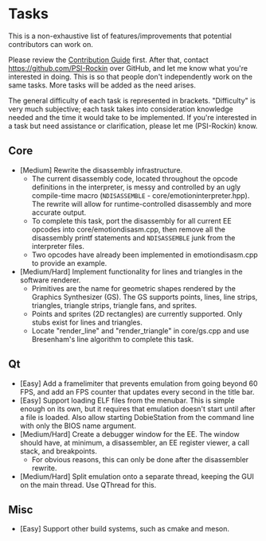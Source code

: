 # Tasks

This is a non-exhaustive list of features/improvements that potential contributors can work on.

Please review the [Contribution Guide](../master/CONTRIBUTING.md) first. After that, contact https://github.com/PSI-Rockin over GitHub, and let me know what you're interested in doing. This is so that people don't independently work on the same tasks. More tasks will be added as the need arises.

The general difficulty of each task is represented in brackets. "Difficulty" is very much subjective; each task takes into consideration knowledge needed and the time it would take to be implemented. If you're interested in a task but need assistance or clarification, please let me (PSI-Rockin) know.

## Core
* [Medium] Rewrite the disassembly infrastructure.
  * The current disassembly code, located throughout the opcode definitions in the interpreter, is messy and controlled by an ugly compile-time macro (```NDISASSEMBLE``` - core/emotioninterpreter.hpp). The rewrite will allow for runtime-controlled disassembly and more accurate output.
  * To complete this task, port the disassembly for all current EE opcodes into core/emotiondisasm.cpp, then remove all the disassembly printf statements and ```NDISASSEMBLE``` junk from the interpreter files.
  * Two opcodes have already been implemented in emotiondisasm.cpp to provide an example.
* [Medium/Hard] Implement functionality for lines and triangles in the software renderer.
  * Primitives are the name for geometric shapes rendered by the Graphics Synthesizer (GS). The GS supports points, lines, line strips, triangles, triangle strips, triangle fans, and sprites.
  * Points and sprites (2D rectangles) are currently supported. Only stubs exist for lines and triangles.
  * Locate "render_line" and "render_triangle" in core/gs.cpp and use Bresenham's line algorithm to complete this task.

## Qt
* [Easy] Add a framelimiter that prevents emulation from going beyond 60 FPS, and add an FPS counter that updates every second in the title bar.
* [Easy] Support loading ELF files from the menubar. This is simple enough on its own, but it requires that emulation doesn't start until after a file is loaded. Also allow starting DobieStation from the command line with only the BIOS name argument.
* [Medium/Hard] Create a debugger window for the EE. The window should have, at minimum, a disassembler, an EE register viewer, a call stack, and breakpoints.
  * For obvious reasons, this can only be done after the disassembler rewrite.
* [Medium/Hard] Split emulation onto a separate thread, keeping the GUI on the main thread. Use QThread for this.

## Misc
* [Easy] Support other build systems, such as cmake and meson.
